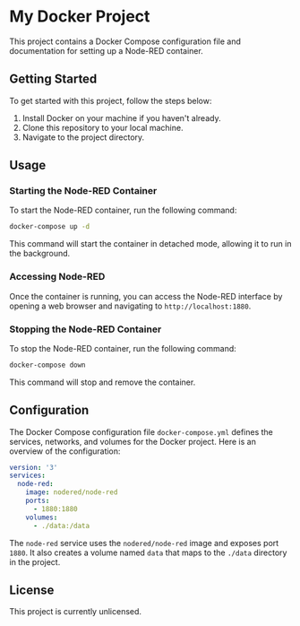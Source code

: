 # My Docker Project

This project contains a Docker Compose configuration file and documentation for setting up a Node-RED container.

## Getting Started

To get started with this project, follow the steps below:

1. Install Docker on your machine if you haven't already.
2. Clone this repository to your local machine.
3. Navigate to the project directory.

## Usage

### Starting the Node-RED Container

To start the Node-RED container, run the following command:

```bash
docker-compose up -d
```

This command will start the container in detached mode, allowing it to run in the background.

### Accessing Node-RED

Once the container is running, you can access the Node-RED interface by opening a web browser and navigating to `http://localhost:1880`.

### Stopping the Node-RED Container

To stop the Node-RED container, run the following command:

```bash
docker-compose down
```

This command will stop and remove the container.

## Configuration

The Docker Compose configuration file `docker-compose.yml` defines the services, networks, and volumes for the Docker project. Here is an overview of the configuration:

```yaml
version: '3'
services:
  node-red:
    image: nodered/node-red
    ports:
      - 1880:1880
    volumes:
      - ./data:/data
```

The `node-red` service uses the `nodered/node-red` image and exposes port `1880`. It also creates a volume named `data` that maps to the `./data` directory in the project.

## License

This project is currently unlicensed.
```
